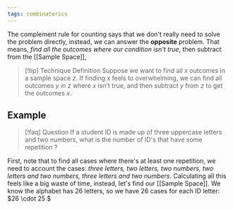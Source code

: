 ```yaml
---
tags: combinatorics
---
```

The complement rule for counting says that we don't really need to solve the problem directly, instead, we can answer the **opposite** problem. That means, *find all the outcomes where our condition isn't true*, then subtract from the [[Sample Space]], 

>[!tip] Technique Definition
>Suppose we want to find all $x$ outcomes in a sample space $z$. If finding $x$ feels to overwhelming, we can find all outcomes $y$ in $z$ where $x$ isn't true, and then subtract $y$ from $z$ to get the outcomes $x$.

## Example

>[!faq] Question
>If a student ID is made up of three uppercase letters and two numbers, what is the number of ID's that have some repetition ?

First, note that to find all cases where there's at least one repetition, we need to account the cases: *three letters, two letters, two numbers, two letters and two numbers, three letters and two numbers*.
Calculating all this feels like a big waste of time, instead, let's find our [[Sample Space]].
We know the alphabet has $26$ letters, so we have $26$ cases for each ID letter: $26 \cdot 25 $
